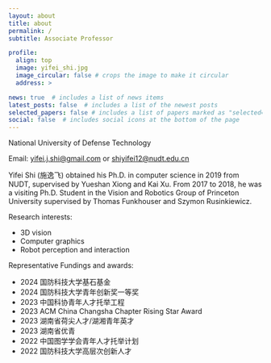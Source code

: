 ```yaml
---
layout: about
title: about
permalink: /
subtitle: Associate Professor

profile:
  align: top
  image: yifei_shi.jpg
  image_circular: false # crops the image to make it circular
  address: >

news: true  # includes a list of news items
latest_posts: false  # includes a list of the newest posts
selected_papers: false # includes a list of papers marked as "selected={true}"
social: false  # includes social icons at the bottom of the page
---
```


National University of Defense Technology

Email: yifei.j.shi@gmail.com or shiyifei12@nudt.edu.cn

Yifei Shi (施逸飞) obtained his Ph.D. in computer science in 2019 from NUDT, supervised by Yueshan Xiong and Kai Xu. From 2017 to 2018, he was a visiting Ph.D. Student in the Vision and Robotics Group of Princeton University supervised by Thomas Funkhouser and Szymon Rusinkiewicz. 

Research interests:
- 3D vision
- Computer graphics
- Robot perception and interaction

Representative Fundings and awards:
- 2024 国防科技大学基石基金
- 2024 国防科技大学青年创新奖一等奖
- 2023 中国科协青年人才托举工程
- 2023 ACM China Changsha Chapter Rising Star Award 
- 2023 湖南省荷尖人才/湖湘青年英才
- 2023 湖南省优青
- 2022 中国图学学会青年人才托举计划
- 2022 国防科技大学高层次创新人才